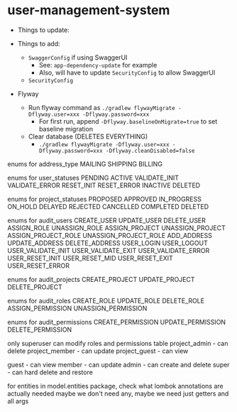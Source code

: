 # user-management-system

* Things to update:
 * Things to add:
     * `SwaggerConfig` if using SwaggerUI
         * See: `app-dependency-update` for example
         * Also, will have to update `SecurityConfig` to allow SwaggerUI
     * `SecurityConfig`

* Flyway
  * Run flyway command as `./gradlew flywayMigrate -Dflyway.user=xxx -Dflyway.password=xxx`
    * For first run, append `-Dflyway.baselineOnMigrate=true` to set baseline migration
  * Clear database (DELETES EVERYTHING)
    * `./gradlew flywayMigrate -Dflyway.user=xxx -Dflyway.password=xxx -Dflyway.cleanDisabled=false`


enums for address_type
    MAILING
    SHIPPING
    BILLING

enums for user_statuses
    PENDING
    ACTIVE
    VALIDATE_INIT
    VALIDATE_ERROR
    RESET_INIT
    RESET_ERROR
    INACTIVE
    DELETED

enums for project_statuses
    PROPOSED
    APPROVED
    IN_PROGRESS
    ON_HOLD
    DELAYED
    REJECTED
    CANCELLED
    COMPLETED
    DELETED

enums for audit_users
    CREATE_USER
    UPDATE_USER
    DELETE_USER
    ASSIGN_ROLE
    UNASSIGN_ROLE
    ASSIGN_PROJECT
    UNASSIGN_PROJECT
    ASSIGN_PROJECT_ROLE
    UNASSIGN_PROJECT_ROLE
    ADD_ADDRESS
    UPDATE_ADDRESS
    DELETE_ADDRESS
    USER_LOGIN
    USER_LOGOUT
    USER_VALIDATE_INIT
    USER_VALIDATE_EXIT
    USER_VALIDATE_ERROR
    USER_RESET_INIT
    USER_RESET_MID
    USER_RESET_EXIT
    USER_RESET_ERROR

enums for audit_projects
    CREATE_PROJECT
    UPDATE_PROJECT
    DELETE_PROJECT

enums for audit_roles
    CREATE_ROLE
    UPDATE_ROLE
    DELETE_ROLE
    ASSIGN_PERMISSION
    UNASSIGN_PERMISSION

enums for audit_permissions
    CREATE_PERMISSION
    UPDATE_PERMISSION
    DELETE_PERMISSION
    

only superuser can modify roles and permissions table
project_admin - can delete
project_member - can update
project_guest - can view

guest - can view
member - can update
admin - can create and delete
super - can hard delete and restore

for entities in model.entities package, check what lombok annotations are actually needed
    maybe we don't need any, maybe we need just getters and all args

